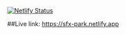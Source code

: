 [![Netlify Status](https://api.netlify.com/api/v1/badges/3685a25c-cb4c-4a40-9033-5e25d532b231/deploy-status)](https://app.netlify.com/sites/sfx-park/deploys)

##Live link:
https://sfx-park.netlify.app
